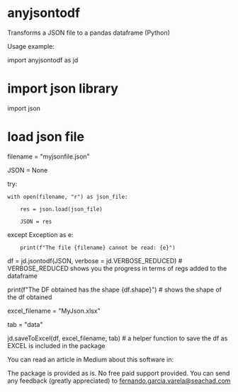 # anyjsontodf

Transforms a JSON file to a pandas dataframe (Python)

Usage example:

import anyjsontodf as jd

# import json library

import json

# load json file

filename = "myjsonfile.json"

JSON = None

try:

    with open(filename, "r") as json_file:
    
        res = json.load(json_file)
        
        JSON = res    
        
except Exception as e:

        print(f"The file {filename} cannot be read: {e}")   

df = jd.jsontodf(JSON, verbose = jd.VERBOSE_REDUCED) # VERBOSE_REDUCED shows you the progress in terms of regs added to the dataframe

print(f"The DF obtained has the shape {df.shape}") # shows the shape of the df obtained
        
excel_filename = "MyJson.xlsx"

tab = "data"

jd.saveToExcel(df, excel_filename, tab) # a helper function to save the df as EXCEL is included in the package

You can read an article in Medium about this software in: 

The package is provided as is. No free paid support provided. You can send any feedback (greatly appreciated) to fernando.garcia.varela@seachad.com



